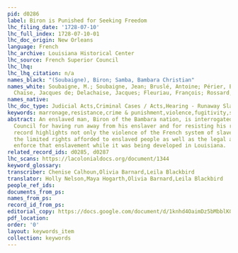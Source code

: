 ```yaml
---
pid: d0286
label: Biron is Punished for Seeking Freedom
lhc_filing_date: '1728-07-10'
lhc_full_index: 1728-07-10-01
lhc_doc_origin: New Orleans
language: French
lhc_archive: Louisiana Historical Center
lhc_source: French Superior Council
lhc_lhq:
lhc_lhq_citation: n/a
names_black: "(Soubaigne), Biron; Samba, Bambara Christian"
names_white: Soubaigne, M.; Soubaigne, Jean; Bruslé, Antoine; Périer, Étienne; La
  Chaise, Jacques de; Delachaise, Jacques; Fleuriau, François; Rossard, Michèl
names_native:
lhc_doc_type: Judicial Acts,Criminal Cases / Acts,Hearing - Runaway Slaves
keywords: marronage,resistance,crime & punishment,violence,fugitivity,seizure,imprisonment,translator
abstract: An enslaved man, Biron of the Bambara nation, is interrogated by the Superior
  Council for having run away from his enslaver and for resisting his recapture. This
  record highlights not only the violence of the French system of slavery, but also
  the limited rights afforded to enslaved people as well as the legal apparatus to
  enforce that enslavement while it was being developed in Louisiana.
related_record_ids: d0285, d0287
lhc_scans: https://lacolonialdocs.org/document/1344
keyword_glossary:
transcriber: Chenise Calhoun,Olivia Barnard,Leila Blackbird
translator: Holly Nelson,Maya Hogarth,Olivia Barnard,Leila Blackbird
people_ref_ids:
documents_from_ps:
names_from_ps:
record_id_from_ps:
editorial_copy: https://docs.google.com/document/d/1knhd4OaimDz5bMbblKG5aCr9s2vEDwsxMeWr4Nc3Zzc/edit
pdf_location:
order: '0'
layout: keywords_item
collection: keywords
---
```

